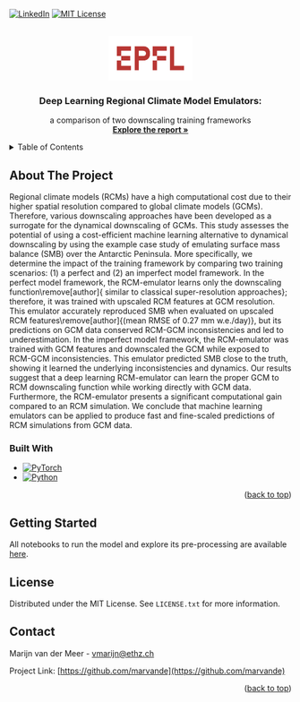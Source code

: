 [![LinkedIn][linkedin-shield]][linkedin-url]
[![MIT License][license-shield]][license-url]




<!-- PROJECT LOGO -->
<br />
<div align="center">
  <a href="https://github.com/othneildrew/Best-README-Template">
    <img src="images/EPFLlogo.png" alt="Logo" width="150" height="80">
  </a>

  <h3 align="center">Deep Learning Regional Climate Model Emulators:</h3>

  <p align="center">
    a comparison of two downscaling training frameworks
    <br />
    <a href="https://github.com/marvande/Antarctica-RCM-Emulator/JAMES_Article.pdf"><strong>Explore the report »</strong></a>
    <br />
  </p>
</div>



<!-- TABLE OF CONTENTS -->
<details>
  <summary>Table of Contents</summary>
  <ol>
    <li>
      <a href="#about-the-project">About The Project</a>
      <ul>
        <li><a href="#built-with">Built With</a></li>
      </ul>
    </li>
    <li>
      <a href="#getting-started">Getting Started</a>
    </li>
    <li><a href="#license">License</a></li>
    <li><a href="#contact">Contact</a></li>
  </ol>
</details>



<!-- ABOUT THE PROJECT -->
## About The Project

Regional climate models (RCMs) have a high computational cost due to their higher spatial resolution compared to global climate models (GCMs). Therefore, various downscaling approaches have been developed as a surrogate for the dynamical downscaling of GCMs. This study assesses the potential of using a cost-efficient machine learning alternative to dynamical downscaling by using the example case study of emulating surface mass balance (SMB) over the Antarctic Peninsula. More specifically, we determine the impact of the training framework by comparing two training scenarios: (1) a perfect and (2) an imperfect model framework. In the perfect model framework, the RCM-emulator learns only the downscaling function\remove[author]{ similar to classical super-resolution approaches}; therefore, it was trained with upscaled RCM features at GCM resolution. This emulator accurately reproduced SMB when evaluated on upscaled RCM features\remove[author]{(mean RMSE of 0.27 mm w.e./day)}, but its predictions on GCM data conserved RCM-GCM inconsistencies and led to underestimation. In the imperfect model framework, the RCM-emulator was trained with GCM features and downscaled the GCM while exposed to RCM-GCM inconsistencies. This emulator predicted SMB close to the truth, showing it learned the underlying inconsistencies and dynamics. Our results suggest that a deep learning RCM-emulator can learn the proper GCM to RCM downscaling function while working directly with GCM data. Furthermore, the RCM-emulator presents a significant computational gain compared to an RCM simulation. We conclude that machine learning emulators can be applied to produce fast and fine-scaled predictions of RCM simulations from GCM data. 


### Built With

* [![PyTorch][pytorch.py]][pytorch-url]
* [![Python][python.py]][python-url]


<p align="right">(<a href="#readme-top">back to top</a>)</p>



<!-- GETTING STARTED -->
## Getting Started

All notebooks to run the model and explore its pre-processing are available [here](https://github.com/marvande/Antarctica-RCM-Emulator/tree/main/scr). 



<!-- LICENSE -->
## License

Distributed under the MIT License. See `LICENSE.txt` for more information.



<!-- CONTACT -->
## Contact

Marijn van der Meer - vmarijn@ethz.ch

Project Link: [https://github.com/marvande](https://github.com/marvande)

<p align="right">(<a href="#readme-top">back to top</a>)</p>


<!-- MARKDOWN LINKS & IMAGES -->
<!-- https://www.markdownguide.org/basic-syntax/#reference-style-links -->
[contributors-shield]: https://img.shields.io/github/contributors/othneildrew/Best-README-Template.svg?style=for-the-badge
[contributors-url]: https://github.com/marvande/master-thesis/graphs/contributors
[forks-shield]: https://img.shields.io/github/forks/othneildrew/Best-README-Template.svg?style=for-the-badge
[forks-url]: https://github.com/marvande/master-thesis/network/members
[stars-shield]: https://img.shields.io/github/stars/othneildrew/Best-README-Template.svg?style=for-the-badge
[stars-url]: https://github.com/marvande/master-thesis/stargazers
[issues-shield]: https://img.shields.io/github/issues/othneildrew/Best-README-Template.svg?style=for-the-badge
[issues-url]: https://github.com/marvande/master-thesis/issues
[license-shield]: https://img.shields.io/github/license/othneildrew/Best-README-Template.svg?style=for-the-badge
[linkedin-shield]: https://img.shields.io/badge/-LinkedIn-black.svg?style=for-the-badge&logo=linkedin&colorB=555
[linkedin-url]: https://www.linkedin.com/in/marijn-van-der-meer/
[product-screenshot]: images/screenshot.png
[pytorch-url]: https://pytorch.org/
[pytorch.py]: https://img.shields.io/badge/PyTorch-0769AD?style=for-the-badge&logo=PyTorch&logoColor=white
[python-url]: https://www.python.org/
[python.py]: https://img.shields.io/badge/Python-563D7C?style=for-the-badge&logo=python&logoColor=white
[license-shield]: https://img.shields.io/github/license/othneildrew/Best-README-Template.svg?style=for-the-badge
[license-url]: https://github.com/othneildrew/Best-README-Template/blob/master/LICENSE.txt
